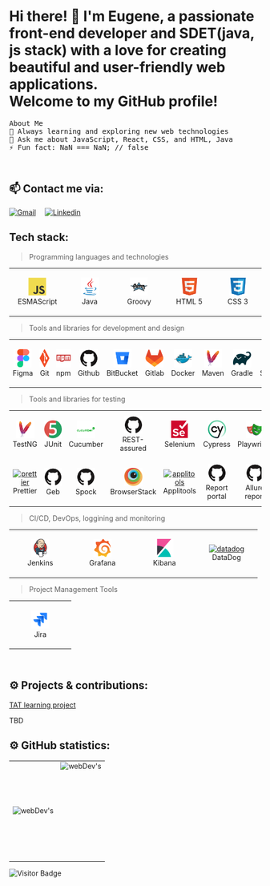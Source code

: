 <h1 align="left"> Hi there! 👋 I'm Eugene, a passionate front-end developer and SDET(java, js stack) with a love for creating beautiful and user-friendly web applications. <br>
Welcome to my GitHub profile!
</h1>
<pre>About Me
🌱 Always learning and exploring new web technologies
💬 Ask me about JavaScript, React, CSS, and HTML, Java
⚡ Fun fact: NaN === NaN; // false
</pre>

<br>
<h2> 📫 Contact me via:  </h2>

[<img alt="Gmail" src="https://img.shields.io/badge/Gmail-D14836?style=for-the-badge&logo=gmail&logoColor=white"/>](mailto:eugenekuzora@gmail.com)&emsp;
[<img alt="Linkedin" src="https://img.shields.io/badge/LinkedIn-0077B5?style=for-the-badge&logo=linkedin&logoColor=white"/>](https://es.linkedin.com/in/eugene-kuzora-a7140115b)&emsp;

<h2 align="left" id="stack">Tech stack: </h2>

> Programming languages ​​and technologies

<table width='100%'>
  <tr>
    <td align="center" width="110" height="90">
      <a href="https://ecma-international.org/publications-and-standards/standards/ecma-262/">
        <img src="https://github.com/devicons/devicon/blob/master/icons/javascript/javascript-original.svg" width="36" height="36" alt="js" />
      </a>
      <br>ESMAScript
    </td>
    <td align="center" width="110" height="90">
      <a href="https://openjdk.org/">
        <img src="https://github.com/devicons/devicon/blob/master/icons/java/java-original.svg" width="36" height="36" alt="java" />
      </a>
      <br>Java
    </td>
    <td align="center" width="110" height="90">
      <a href="https://groovy-lang.org/">
        <img src="https://github.com/devicons/devicon/blob/master/icons/groovy/groovy-original.svg" width="36" height="36" alt="groovy" />
      </a>
      <br>Groovy
    </td>
    <td align="center" width="110" height="90">
      <a href="https://www.w3.org/TR/2011/WD-html5-20110405/">
        <img src="https://github.com/devicons/devicon/blob/master/icons/html5/html5-original.svg" width="36" height="36" alt="Html 5" />
      </a>
      <br>HTML 5
    </td>
         <td align="center" width="110" height="90"> 
      <a href="https://www.w3.org/TR/css3-roadmap/" >
        <img src="https://github.com/devicons/devicon/blob/master/icons/css3/css3-original.svg" width="36" height="36" alt="css 3" />
      </a>
      <br>CSS 3
    </td>
  </tr>
</table>

> Tools and libraries for development and design

<table width='100%'>
  <tr>
    <td align="center" width="110" height="90">
      <a href="https://www.figma.com/" >
        <img src="https://github.com/devicons/devicon/blob/master/icons/figma/figma-original.svg" width="36" height="36" alt="figma" />
      </a>
      <br>Figma
    </td>
    <td align="center" width="110" height="90">
      <a href="https://git-scm.com/">
        <img src="https://github.com/devicons/devicon/blob/master/icons/git/git-original.svg" width="36" height="36" alt="git" />
      </a>
      <br>Git
    </td>
    <td align="center" width="110" height="90"> 
      <a href="https://www.npmjs.com/">
        <img src="https://github.com/devicons/devicon/blob/master/icons/npm/npm-original-wordmark.svg" width="36" height="36" alt="npm" />
      </a>
      <br>npm
    </td>
    <td align="center" width="110" height="90"> 
      <a href="https://github.com/" >
        <img src="https://github.com/devicons/devicon/blob/master/icons/github/github-original.svg" width="36" height="36" alt="github" />
      </a>
      <br>Github
    </td>
    <td align="center" width="110" height="90"> 
      <a href="https://bitbucket.org/" >
        <img src="https://github.com/devicons/devicon/blob/master/icons/bitbucket/bitbucket-original.svg" width="36" height="36" alt="bitbucket" />
      </a>
      <br>BitBucket
    </td>
    <td align="center" width="110" height="90"> 
      <a href="https://about.gitlab.com/" >
        <img src="https://github.com/devicons/devicon/blob/master/icons/gitlab/gitlab-original.svg" width="36" height="36" alt="gitlab" />
      </a>
      <br>Gitlab
    </td>
    <td align="center" width="110" height="90"> 
      <a href="https://www.docker.com/" >
        <img src="https://github.com/devicons/devicon/blob/master/icons/docker/docker-original.svg" width="36" height="36" alt="docker" />
      </a>
      <br>Docker
    </td>
    <td align="center" width="110" height="90">
      <a href="https://maven.apache.org/">
        <img src="https://github.com/devicons/devicon/blob/master/icons/maven/maven-original.svg" width="36" height="36" alt="maven" />
      </a>
      <br>Maven
    </td>
    <td align="center" width="110" height="90">
      <a href="https://gradle.org/">
        <img src="https://github.com/devicons/devicon/blob/master/icons/gradle/gradle-original.svg" width="36" height="36" alt="gradle" />
      </a>
      <br>Gradle
    </td>
    <td align="center" width="110" height="90">
      <a href="https://spring.io/projects/spring-framework">
        <img src="https://github.com/devicons/devicon/blob/master/icons/spring/spring-original.svg" width="36" height="36" alt="spring" />
      </a>
      <br>Spring
    </td>
  </tr>
</table>

> Tools and libraries for testing

<table width='100%'>
  <tr>
    <td align="center" width="110" height="90">
      <a href="https://testng.org/">
        <img src="https://github.com/devicons/devicon/blob/master/icons/maven/maven-original.svg" width="36" height="36" alt="testng" />
      </a>
      <br>TestNG
    </td>
    <td align="center" width="110" height="90">
      <a href="https://junit.org/junit5/">
        <img src="https://github.com/devicons/devicon/blob/master/icons/junit/junit-original.svg" width="36" height="36" alt="junit" />
      </a>
      <br>JUnit
    </td>
    <td align="center" width="110" height="90">
      <a href="https://cucumber.io/">
        <img src="https://github.com/devicons/devicon/blob/master/icons/cucumber/cucumber-plain-wordmark.svg" width="36" height="36" alt="cucumber" />
      </a>
      <br>Cucumber
    </td>
    <td align="center" width="110" height="90">
      <a href="https://rest-assured.io/">
        <img src="https://github.com/devicons/devicon/blob/master/icons/github/github-original.svg" width="36" height="36" alt="restassured" />
      </a>
      <br>REST-assured
    </td>
    <td align="center" width="110" height="90">
      <a href="https://www.selenium.dev/">
        <img src="https://github.com/devicons/devicon/blob/master/icons/selenium/selenium-original.svg" width="36" height="36" alt="selenium" />
      </a>
      <br>Selenium
    </td>
    <td align="center" width="110" height="90"> 
      <a href="https://www.cypress.io/">
        <img src="https://github.com/devicons/devicon/blob/master/icons/cypressio/cypressio-original.svg" width="36" height="36" alt="cypress" />
      </a>
      <br>Cypress
    </td>
    <td align="center" width="110" height="90"> 
      <a href="https://playwright.dev/">
        <img src="https://github.com/devicons/devicon/blob/master/icons/playwright/playwright-original.svg" width="36" height="36" alt="playwright" />
      </a>
      <br>Playwright
    </td>
    <td align="center" width="110" height="90">
      <a href="https://wiremock.org/">
        <img src="https://camo.githubusercontent.com/e207e4bffe0d591696488a934c0c4de93baa152e790a4dc9fedc96f50e0e55f9/68747470733a2f2f776972656d6f636b2e6f72672f696d616765732f6c6f676f732f776972656d6f636b2f6c6f676f5f776964652e737667" width="36" height="36" alt="wiremock" />
      </a>
      <br>Wiremock
    </td>
    <td align="center" width="110" height="90">
      <a href="https://www.postman.com/">
        <img src="https://github.com/devicons/devicon/blob/master/icons/postman/postman-original.svg" width="36" height="36" alt="postman" />
      </a>
      <br>Postman
    </td>
    <td align="center" width="110" height="90">
      <a href="https://eslint.org/">
        <img src="https://github.com/devicons/devicon/blob/master/icons/eslint/eslint-original.svg" width="36" height="36" alt="eslint" />
      </a>
      <br>ESLint
    </td>
  </tr>
  <tr>
    <td align="center" width="110" height="90">
      <a href="https://prettier.io/">
        <img src="https://brandeps.com/icon-download/P/Prettier-icon-vector-02.svg" width="36" height="36" alt="prettier" />
      </a>
      <br>Prettier
    </td>
    <td align="center" width="110" height="90">
      <a href="https://www.gebish.org/">
        <img src="https://github.com/devicons/devicon/blob/master/icons/github/github-original.svg" width="36" height="36" alt="geb" />
      </a>
      <br>Geb
    </td>
    <td align="center" width="110" height="90">
      <a href="https://spockframework.org/">
        <img src="https://github.com/devicons/devicon/blob/master/icons/github/github-original.svg" width="36" height="36" alt="spock" />
      </a>
      <br>Spock
    </td>
    <td align="center" width="110" height="90">
      <a href="https://www.browserstack.com/home">
        <img src="https://github.com/devicons/devicon/blob/master/icons/browserstack/browserstack-original.svg" width="36" height="36" alt="browserstack" />
      </a>
      <br>BrowserStack
    </td>
    <td align="center" width="110" height="90">
      <a href="https://applitools.com/">
        <img src="https://seeklogo.com/images/A/applitools-icon-logo-7B6C9B576E-seeklogo.com.png" width="36" height="36" alt="applitools" />
      </a>
      <br>Applitools
    </td>
    <td align="center" width="110" height="90">
      <a href="https://reportportal.io/">
        <img src="https://github.com/devicons/devicon/blob/master/icons/github/github-original.svg" width="36" height="36" alt="rp" />
      </a>
      <br>Report portal
    </td>
    <td align="center" width="110" height="90">
      <a href="https://allurereport.org/">
        <img src="https://github.com/devicons/devicon/blob/master/icons/github/github-original.svg" width="36" height="36" alt="allure" />
      </a>
      <br>Allure report
    </td>
    <td align="center" width="110" height="90">
      <a href="https://www.deque.com/axe/">
        <img src="https://github.com/devicons/devicon/blob/master/icons/github/github-original.svg" width="36" height="36" alt="axe" />
      </a>
      <br>Axe
    </td>
  </tr>
</table>

> CI/CD, DevOps, loggining and monitoring

<table width='100%'>
  <tr>
    <td align="center" width="110" height="90">
        <a href="https://www.jenkins.io/">
          <img src="https://github.com/devicons/devicon/blob/master/icons/jenkins/jenkins-original.svg" width="36" height="36" alt="jenkins" />
        </a>
        <br>Jenkins
    </td>
    <td align="center" width="110" height="90">
      <a href="https://grafana.com/">
        <img src="https://github.com/devicons/devicon/blob/master/icons/grafana/grafana-original.svg" width="36" height="36" alt="grafana" />
      </a>
      <br>Grafana
    </td>
    <td align="center" width="110" height="90">
      <a href="https://www.elastic.co/kibana">
        <img src="https://github.com/devicons/devicon/blob/master/icons/kibana/kibana-original.svg" width="36" height="36" alt="kibana" />
      </a>
      <br>Kibana
    </td>
    <td align="center" width="110" height="90">
      <a href="https://www.datadoghq.com/">
        <img src="https://brandeps.com/logo-download/D/Datadog-logo-vector-01.svg" width="36" height="36" alt="datadog" />
      </a>
      <br>DataDog
    </td>
  </tr>
</table>

> Project Management Tools

<table width='100%'>
  <tr>
    <td align="center" width="110" height="90">
      <a href="https://www.atlassian.com/es/software/jira">
        <img src="https://github.com/devicons/devicon/blob/master/icons/jira/jira-original.svg" width="36" height="36" alt="spring" />
      </a>
      <br>Jira
    </td>
  </tr>
</table>

<br>

<h2> ⚙️ Projects & contributions:  </h2>

[TAT learning project](https://github.com/Eugeku/TAT_JAVA_Kuzora_Task4)&emsp;

TBD

<h2> ⚙️ GitHub statistics:  </h2>

<table>
  <tr>
    <td>
      <img align="left" src="http://github-readme-streak-stats.herokuapp.com?user=eugeku&theme=dark&background=000000" alt="webDev's" />
    </td>
    <td>
      <img height="195px" align="right" alt="webDev's" src="https://github-readme-stats-sigma-five.vercel.app/api/top-langs/?username=eugeku&layout=compact&theme=vision-friendly-dark" />
    </td>
  </tr>
</table>

![Visitor Badge](https://visitor-badge.laobi.icu/badge?page_id=Eugeku)